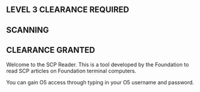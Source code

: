 ## LEVEL 3 CLEARANCE REQUIRED

## SCANNING




## CLEARANCE GRANTED

Welcome to the SCP Reader. This is a tool developed by the Foundation to read SCP articles on Foundation terminal computers.

You can gain O5 access through typing in your O5 username and password.

